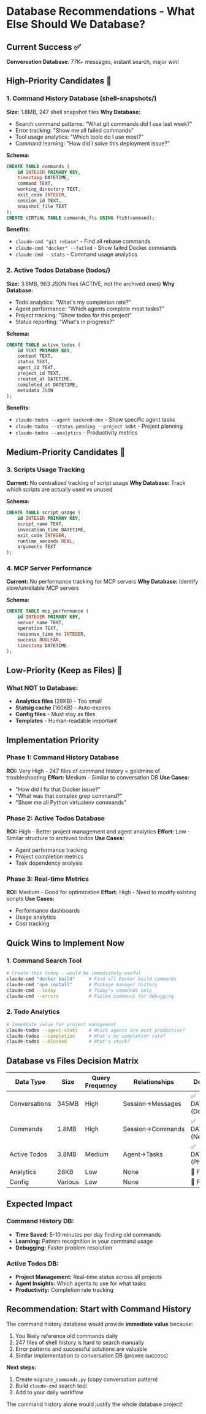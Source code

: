# Database Recommendations - What Else Should We Database?

## Current Success ✅
**Conversation Database**: 77K+ messages, instant search, major win!

## High-Priority Candidates 🚀

### 1. **Command History Database** (shell-snapshots/)
**Size:** 1.8MB, 247 shell snapshot files
**Why Database:** 
- Search command patterns: "What git commands did I use last week?"
- Error tracking: "Show me all failed commands"
- Tool usage analytics: "Which tools do I use most?"
- Command learning: "How did I solve this deployment issue?"

**Schema:**
```sql
CREATE TABLE commands (
    id INTEGER PRIMARY KEY,
    timestamp DATETIME,
    command TEXT,
    working_directory TEXT,
    exit_code INTEGER,
    session_id TEXT,
    snapshot_file TEXT
);
CREATE VIRTUAL TABLE commands_fts USING fts5(command);
```

**Benefits:**
- `claude-cmd "git rebase"` - Find all rebase commands
- `claude-cmd "docker" --failed` - Show failed Docker commands
- `claude-cmd --stats` - Command usage analytics

### 2. **Active Todos Database** (todos/)
**Size:** 3.8MB, 963 JSON files (ACTIVE, not the archived ones)
**Why Database:**
- Todo analytics: "What's my completion rate?"
- Agent performance: "Which agents complete most tasks?"
- Project tracking: "Show todos for this project"
- Status reporting: "What's in progress?"

**Schema:**
```sql
CREATE TABLE active_todos (
    id TEXT PRIMARY KEY,
    content TEXT,
    status TEXT,
    agent_id TEXT,
    project_id TEXT,
    created_at DATETIME,
    completed_at DATETIME,
    metadata JSON
);
```

**Benefits:**
- `claude-todos --agent backend-dev` - Show specific agent tasks
- `claude-todos --status pending --project bdbt` - Project planning
- `claude-todos --analytics` - Productivity metrics

## Medium-Priority Candidates 🔄

### 3. **Scripts Usage Tracking**
**Current:** No centralized tracking of script usage
**Why Database:** Track which scripts are actually used vs unused

**Schema:**
```sql
CREATE TABLE script_usage (
    id INTEGER PRIMARY KEY,
    script_name TEXT,
    invocation_time DATETIME,
    exit_code INTEGER,
    runtime_seconds REAL,
    arguments TEXT
);
```

### 4. **MCP Server Performance**
**Current:** No performance tracking for MCP servers
**Why Database:** Identify slow/unreliable MCP servers

**Schema:**
```sql
CREATE TABLE mcp_performance (
    id INTEGER PRIMARY KEY,
    server_name TEXT,
    operation TEXT,
    response_time_ms INTEGER,
    success BOOLEAN,
    timestamp DATETIME
);
```

## Low-Priority (Keep as Files) 📁

### What NOT to Database:
- **Analytics files** (28KB) - Too small
- **Statsig cache** (160KB) - Auto-expires
- **Config files** - Must stay as files
- **Templates** - Human-readable important

## Implementation Priority

### Phase 1: Command History Database
**ROI:** Very High - 247 files of command history = goldmine of troubleshooting
**Effort:** Medium - Similar to conversation DB
**Use Cases:**
- "How did I fix that Docker issue?"
- "What was that complex grep command?"
- "Show me all Python virtualenv commands"

### Phase 2: Active Todos Database  
**ROI:** High - Better project management and agent analytics
**Effort:** Low - Similar structure to archived todos
**Use Cases:**
- Agent performance tracking
- Project completion metrics
- Task dependency analysis

### Phase 3: Real-time Metrics
**ROI:** Medium - Good for optimization
**Effort:** High - Need to modify existing scripts
**Use Cases:**
- Performance dashboards
- Usage analytics
- Cost tracking

## Quick Wins to Implement Now

### 1. Command Search Tool
```bash
# Create this today - would be immediately useful
claude-cmd "docker build"     # Find all Docker build commands  
claude-cmd "npm install"      # Package manager history
claude-cmd --today            # Today's commands only
claude-cmd --errors           # Failed commands for debugging
```

### 2. Todo Analytics
```bash
# Immediate value for project management
claude-todos --agent-stats    # Which agents are most productive?
claude-todos --completion     # What's my completion rate?
claude-todos --blocked        # What's stuck?
```

## Database vs Files Decision Matrix

| Data Type | Size | Query Frequency | Relationships | Decision |
|-----------|------|-----------------|---------------|----------|
| Conversations | 345MB | High | Session→Messages | ✅ DATABASE (Done!) |
| Commands | 1.8MB | High | Session→Commands | ✅ DATABASE (Next) |
| Active Todos | 3.8MB | Medium | Agent→Tasks | ✅ DATABASE (Phase 2) |
| Analytics | 28KB | Low | None | 📁 FILES |
| Config | Various | Low | None | 📁 FILES |

## Expected Impact

### Command History DB:
- **Time Saved:** 5-10 minutes per day finding old commands
- **Learning:** Pattern recognition in your command usage
- **Debugging:** Faster problem resolution

### Active Todos DB:
- **Project Management:** Real-time status across all projects
- **Agent Insights:** Which agents to use for what tasks
- **Productivity:** Completion rate tracking

## Recommendation: Start with Command History

The command history database would provide **immediate value** because:
1. You likely reference old commands daily
2. 247 files of shell history is hard to search manually  
3. Error patterns and successful solutions are valuable
4. Similar implementation to conversation DB (proven success)

**Next steps:**
1. Create `migrate_commands.py` (copy conversation pattern)
2. Build `claude-cmd` search tool
3. Add to your daily workflow

The command history alone would justify the whole database project!